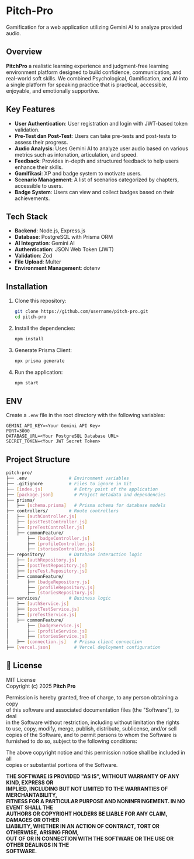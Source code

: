 # Pitch-Pro

Gamification for a web application utilizing Gemini AI to analyze provided audio.

## Overview

**PitchPro** a realistic learning experience and judgment-free learning environment platform designed to build confidence, communication, and real-world soft skills. We combined Psychological, Gamification, and AI into a single platform for speaking practice that is practical, accessible, enjoyable, and emotionally supportive.

## Key Features

- **User Authentication**: User registration and login with JWT-based token validation.
- **Pre-Test dan Post-Test**: Users can take pre-tests and post-tests to assess their progress.
- **Audio Analysis**: Uses Gemini AI to analyze user audio based on various metrics such as intonation, articulation, and speed.
- **Feedback**: Provides in-depth and structured feedback to help users enhance their skills.
- **Gamifikasi**: XP and badge system to motivate users.
- **Scenario Management**:  A list of scenarios categorized by chapters, accessible to users.
- **Badge System**: Users can view and collect badges based on their achievements.

## Tech Stack

- **Backend**: Node.js, Express.js
- **Database**: PostgreSQL with Prisma ORM
- **AI Integration**: Gemini AI
- **Authentication**: JSON Web Token (JWT)
- **Validation**: Zod
- **File Upload**: Multer
- **Environment Management**: dotenv

## Installation

1. Clone this repository:
   ```bash
   git clone https://github.com/username/pitch-pro.git
   cd pitch-pro
   ```
2. Install the dependencies:
    ```bash
   npm install
   ```
3. Generate Prisma Client:
    ```bash
    npx prisma generate
   ```
4. Run the application: 
    ```bash
    npm start
    ```

## ENV

Create a `.env` file in the root directory with the following variables:

```env
GEMINI_API_KEY=<Your Gemini API Key>
PORT=3000
DATABASE_URL=<Your PostgreSQL Database URL>
SECRET_TOKEN=<Your JWT Secret Token>
```

## Project Structure

```bash
pitch-pro/
├── .env                # Environment variables
├── .gitignore          # Files to ignore in Git
├── [index.js]            # Entry point of the application
├── [package.json]        # Project metadata and dependencies
├── prisma/
│   ├── [schema.prisma]   # Prisma schema for database models
├── controllers/        # Route controllers
│   ├── [authController.js]
│   ├── [postTestController.js]
│   ├── [preTestController.js]
│   ├── commonFeature/
│       ├── [badgeController.js]
│       ├── [profileController.js]
│       ├── [storiesController.js]
├── repository/         # Database interaction logic
│   ├── [authRepository.js]
│   ├── [postTestRepository.js]
│   ├── [preTest.Repository.js]
│   ├── commonFeature/
│       ├── [badgeRepository.js]
│       ├── [profileRepository.js]
│       ├── [storiesRepository.js]
├── services/           # Business logic
│   ├── [authService.js]
│   ├── [postTestService.js]
│   ├── [preTestService.js]
│   ├── commonFeature/
│       ├── [badgeService.js]
│       ├── [profileService.js]
│       ├── [storiesService.js]
│   ├── [connection.js]   # Prisma client connection
├── [vercel.json]         # Vercel deployment configuration
```

## 📝 License

MIT License  
Copyright (c) 2025 **Pitch Pro**

Permission is hereby granted, free of charge, to any person obtaining a copy  
of this software and associated documentation files (the "Software"), to deal  
in the Software without restriction, including without limitation the rights  
to use, copy, modify, merge, publish, distribute, sublicense, and/or sell  
copies of the Software, and to permit persons to whom the Software is  
furnished to do so, subject to the following conditions:

The above copyright notice and this permission notice shall be included in all  
copies or substantial portions of the Software.

**THE SOFTWARE IS PROVIDED "AS IS", WITHOUT WARRANTY OF ANY KIND, EXPRESS OR  
IMPLIED, INCLUDING BUT NOT LIMITED TO THE WARRANTIES OF MERCHANTABILITY,  
FITNESS FOR A PARTICULAR PURPOSE AND NONINFRINGEMENT. IN NO EVENT SHALL THE  
AUTHORS OR COPYRIGHT HOLDERS BE LIABLE FOR ANY CLAIM, DAMAGES OR OTHER  
LIABILITY, WHETHER IN AN ACTION OF CONTRACT, TORT OR OTHERWISE, ARISING FROM,  
OUT OF OR IN CONNECTION WITH THE SOFTWARE OR THE USE OR OTHER DEALINGS IN THE  
SOFTWARE.**
